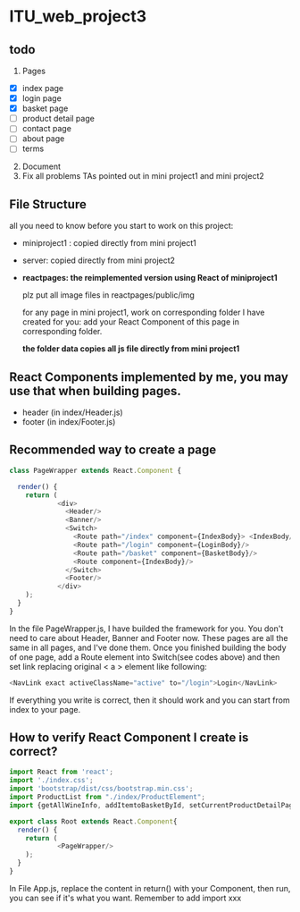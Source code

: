 # ITU_web_project3

## todo
1. Pages
- [x] index page 
- [x] login page
- [x] basket page
- [ ] product detail page
- [ ] contact page
- [ ] about page
- [ ] terms
2. Document
3. Fix all problems TAs pointed out in mini project1 and mini project2


## File Structure
all you need to know before you start to work on this project:
- miniproject1 : copied directly from mini project1
- server: copied directly from mini project2
- **reactpages: the reimplemented version using React of miniproject1**

  plz put all image files in reactpages/public/img
  
  for any page in mini project1, work on corresponding folder I have created for you: add your React Component of this page in corresponding folder.
  
  **the folder data copies all js file directly from mini project1**

## React Components implemented by me, you may use that when building pages.
  - header (in index/Header.js)
  - footer (in index/Footer.js)

## Recommended way to create a page

```javascript
class PageWrapper extends React.Component {

  render() {
    return (
            <div>
              <Header/>
              <Banner/>
              <Switch>
                <Route path="/index" component={IndexBody}> <IndexBody/></Route>
                <Route path="/login" component={LoginBody}/>
                <Route path="/basket" component={BasketBody}/>
                <Route component={IndexBody}/>
              </Switch>
              <Footer/>
            </div>
    );
  }
}
```
In the file PageWrapper.js, I have builded the framework for you. You don't need to care about Header, Banner and Footer now. These pages are all the same in all pages, and I've done them. Once you finished building the body of one page, add a Route element into Switch(see codes above) and then set link replacing original < a > element like following:
```javascript
<NavLink exact activeClassName="active" to="/login">Login</NavLink>
```
If everything you write is correct, then it should work and you can start from index to your page.


## How to verify React Component I create is correct?

```javascript
import React from 'react';
import './index.css';
import 'bootstrap/dist/css/bootstrap.min.css';
import ProductList from "./index/ProductElement";
import {getAllWineInfo, addItemtoBasketById, setCurrentProductDetailPage } from "./data/winedata"

export class Root extends React.Component{
  render() {
    return (
            <PageWrapper/>
    );
  }
}
```
In File App.js, replace the content in return() with your Component, then run, you can see if it's what you want. Remember to add import xxx 

